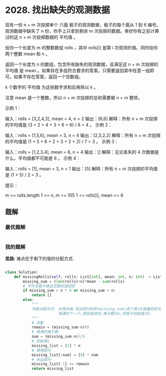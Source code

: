 # 2028. 找出缺失的观测数据
现有一份 n + m 次投掷单个 六面 骰子的观测数据，骰子的每个面从 1 到 6 编号。观测数据中缺失了 n 份，你手上只拿到剩余 m 次投掷的数据。幸好你有之前计算过的这 n + m 次投掷数据的 平均值 。

给你一个长度为 m 的整数数组 rolls ，其中 rolls[i] 是第 i 次观测的值。同时给你两个整数 mean 和 n 。

返回一个长度为 n 的数组，包含所有缺失的观测数据，且满足这 n + m 次投掷的 平均值 是 mean 。如果存在多组符合要求的答案，只需要返回其中任意一组即可。如果不存在答案，返回一个空数组。

k 个数字的 平均值 为这些数字求和后再除以 k 。

注意 mean 是一个整数，所以 n + m 次投掷的总和需要被 n + m 整除。

 

示例 1：

输入：rolls = [3,2,4,3], mean = 4, n = 2
输出：[6,6]
解释：所有 n + m 次投掷的平均值是 (3 + 2 + 4 + 3 + 6 + 6) / 6 = 4 。
示例 2：

输入：rolls = [1,5,6], mean = 3, n = 4
输出：[2,3,2,2]
解释：所有 n + m 次投掷的平均值是 (1 + 5 + 6 + 2 + 3 + 2 + 2) / 7 = 3 。
示例 3：

输入：rolls = [1,2,3,4], mean = 6, n = 4
输出：[]
解释：无论丢失的 4 次数据是什么，平均值都不可能是 6 。
示例 4：

输入：rolls = [1], mean = 3, n = 1
输出：[5]
解释：所有 n + m 次投掷的平均值是 (1 + 5) / 2 = 3 。
 

提示：

m == rolls.length
1 <= n, m <= 105
1 <= rolls[i], mean <= 6
## 题解
### 最优题解
```python

```
### 我的题解
**思路:** 难点在于剩下的值的分配方式.
```python

class Solution:
    def missingRolls(self, rolls: List[int], mean: int, n: int) -> List[int]:
        missing_sum = (len(rolls)+n)*mean - sum(rolls)
        # 不符合骰子表达范围则返回空
        if missing_sum > n * 6 or missing_sum < n:
            return []
        else:
            """   
            均值分配方式: 水倒冰格.将这部分的和(missing_sum)逐个填入6容量的区间,
                        填满则下一个,直到值用完,格子数为n,空格子初始值为1
            """    
            # 余数
            remain = (missing_sum-n)%5
            # 填满的格子数
            num = (missing_sum-n)//5
            # 初始填1
            missing_list = [1] * n
            # 填满部分
            missing_list[:num] = [6] * num
            # 余出部分
            missing_list[-1] += remain
            return missing_list
```
